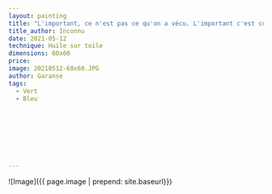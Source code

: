 ```yaml
---
layout: painting
title: "L'important, ce n'est pas ce qu'on a vécu. L'important c'est comment on choisit la souffrance nous changer."                     
title_author: Inconnu                                        
date: 2021-05-12
technique: Huile sur toile 
dimensions: 60x60
price: 
image: 20210512-60x60.JPG
author: Garanse
tags:
  - Vert
  - Bleu
  
  
  
  
  
  
  
  
---
```

![Image]({{ page.image | prepend: site.baseurl}})

